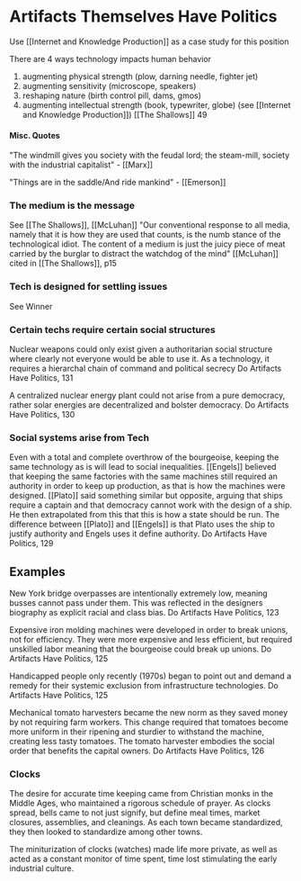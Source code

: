 
# Artifacts Themselves Have Politics
Use [[Internet and Knowledge Production]] as a case study for this position

There are 4 ways technology impacts human behavior
1. augmenting physical strength (plow, darning needle, fighter jet)
2. augmenting sensitivity (microscope, speakers)
3. reshaping nature (birth control pill, dams, gmos)
4. augmenting intellectual strength (book, typewriter, globe) (see [[Internet and Knowledge Production]])
	[[The Shallows]] 49

#### Misc. Quotes
"The windmill gives you society with the feudal lord; the steam-mill, society with the industrial capitalist" - [[Marx]]

"Things are in the saddle/And ride mankind" - [[Emerson]]

### The medium is the message
See [[The Shallows]], [[McLuhan]]
"Our conventional response to all media, namely that it is how they are used that counts, is the numb stance of the technological idiot. The content of a medium is just the juicy piece of meat carried by the burglar to distract the watchdog of the mind"
	[[McLuhan]] cited in [[The Shallows]], p15

### Tech is designed for settling issues
See Winner

### Certain techs require certain social structures
Nuclear weapons could only exist given a authoritarian social structure where clearly not everyone would be able to use it. As a technology, it requires a hierarchal chain of command and political secrecy
	Do Artifacts Have Politics, 131

A centralized nuclear energy plant could not arise from a pure democracy, rather solar energies are decentralized and bolster democracy.
	Do Artifacts Have Politics, 130



### Social systems arise from Tech
Even with a total and complete overthrow of the bourgeoise, keeping the same technology as is will lead to social inequalities. [[Engels]] believed that keeping the same factories with the same machines still required an authority in order to keep up production, as that is how the machines were designed.
[[Plato]] said something similar but opposite, arguing that ships require a captain and that democracy cannot work with the design of a ship. He then extrapolated from this that this is how a state should be run. The difference between [[Plato]] and [[Engels]] is that Plato uses the ship to justify authority and Engels uses it define authority.
	Do Artifacts Have Politics, 129

## Examples
New York bridge overpasses are intentionally extremely low, meaning busses cannot pass under them. This was reflected in the designers biography as explicit racial and class bias.
	Do Artifacts Have Politics, 123

Expensive iron molding machines were developed in order to break unions, not for efficiency. They were more expensive and less efficient, but required unskilled labor meaning that the bourgeoise could break up unions.
	Do Artifacts Have Politics, 125

Handicapped people only recently (1970s) began to point out and demand a remedy for their systemic exclusion from infrastructure technologies. 
	Do Artifacts Have Politics, 125

Mechanical tomato harvesters became the new norm as they saved money by not requiring farm workers. This change required that tomatoes become more uniform in their ripening and sturdier to withstand the machine, creating less tasty tomatoes. The tomato harvester embodies the social order that benefits the capital owners. 
	Do Artifacts Have Politics, 126

### Clocks
The desire for accurate time keeping came from Christian monks in the Middle Ages, who maintained a rigorous schedule of prayer. As clocks spread, bells came to not just signify, but define meal times, market closures, assemblies, and cleanings. As each town became standardized, they then looked to standardize among other towns. 

The miniturization of clocks (watches) made life more private, as well as acted as a constant monitor of time spent, time lost stimulating the early industrial culture.